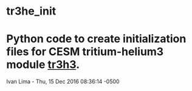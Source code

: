 # tr3he_init

# Python code to create initialization files for CESM tritium-helium3 module [tr3h3](https://github.com/idlima/tr3he.git).

Ivan Lima - Thu, 15 Dec 2016 08:36:14 -0500